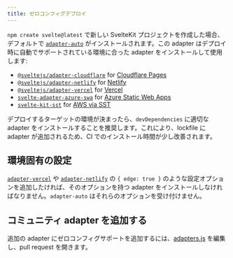 ```yaml
---
title: ゼロコンフィグデプロイ
---
```


`npm create svelte@latest` で新しい SvelteKit プロジェクトを作成した場合、デフォルトで [`adapter-auto`](https://github.com/sveltejs/kit/tree/master/packages/adapter-auto) がインストールされます。この adapter はデプロイ時に自動でサポートされている環境に合った adapter をインストールして使用します:

- [`@sveltejs/adapter-cloudflare`](adapter-cloudflare) for [Cloudflare Pages](https://developers.cloudflare.com/pages/)
- [`@sveltejs/adapter-netlify`](adapter-netlify) for [Netlify](https://netlify.com/)
- [`@sveltejs/adapter-vercel`](adapter-vercel) for [Vercel](https://vercel.com/)
- [`svelte-adapter-azure-swa`](https://github.com/geoffrich/svelte-adapter-azure-swa) for [Azure Static Web Apps](https://docs.microsoft.com/en-us/azure/static-web-apps/)
- [`svelte-kit-sst`](https://github.com/serverless-stack/sst/tree/master/packages/svelte-kit-sst) for [AWS via SST](https://docs.sst.dev/start/svelte)

デプロイするターゲットの環境が決まったら、`devDependencies` に適切な adapter をインストールすることを推奨します。これにより、lockfile に adapter が追加されるため、CI でのインストール時間が少し改善されます。

## 環境固有の設定 <!--environment-specific-configuration-->

[`adapter-vercel`](adapter-vercel) や [`adapter-netlify`](adapter-netlify) の `{ edge: true }` のような設定オプションを追加したければ、そのオプションを持つ adapter をインストールしなければなりません。`adapter-auto` はそれらのオプションを受け付けません。

## コミュニティ adapter を追加する <!--adding-community-adapters-->

追加の adapter にゼロコンフィグサポートを追加するには、[adapters.js](https://github.com/sveltejs/kit/blob/master/packages/adapter-auto/adapters.js) を編集し、pull request を開きます。